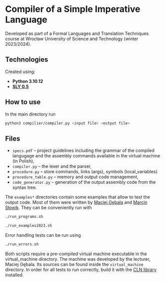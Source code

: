 # Compiler of a Simple Imperative Language
Developed as part of a Formal Languages and Translation Techniques course at Wrocław University of Science and Technology (winter 2023/2024).

## Technologies
Created using:
- **Python 3.10.12**  
- **<a href=https://pypi.org/project/sly/>SLY 0.5</a>**

## How to use
In the main directory run
```bash
python3 compilier/compiler.py <input file> <output file>
```

## Files
- `specs.pdf` – project guidelines including the grammar of the compiled langugage and the assembly commands available in the virtual machine (in Polish),
- `compiler.py` – the lexer and the parser,  
- `procedure.py` – store commands, links (args), symbols (local_variables)
- `procedure_table.py` – memory and output code management,
- `code_generator.py` – generation of the output assembly code from the syntax tree.

The `examples*` directories contain some examples that allow to test the output code. Most of them were written by <a href="https://www.cs.pwr.edu.pl/gebala">Maciej Gębala</a> and <a href="https://cs.pwr.edu.pl/slowik/"> Marcin Słowik</a>. They can be conveniently run with
```bash
./run_programs.sh 
```
```bash
./run_examples2023.sh
```

Error handling tests can be run using
```bash
./run_errors.sh
```
Both scripts require a pre-compiled virtual machine executable in the virtual_machine directory. The machine was developed by the lecturer, Maciej Gębala. Its sources can be found inside the `virtual_machine` directory. In order for all tests to run correctly, build it with the <a href="https://www.ginac.de/CLN/">CLN library</a> installed.
